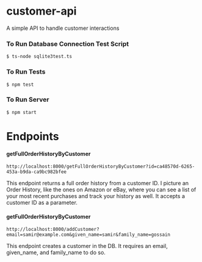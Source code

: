 # customer-api
A simple API to handle customer interactions

### To Run Database Connection Test Script
```
$ ts-node sqlite3test.ts
```

### To Run Tests
```
$ npm test
```

### To Run Server
```
$ npm start
```

# Endpoints
#### getFullOrderHistoryByCustomer
```
http://localhost:8000/getFullOrderHistoryByCustomer?id=ca48570d-6265-453a-b9da-ca9bc982bfee
```
This endpoint returns a full order history from a customer ID. I picture an Order History, like the ones on Amazon or eBay, where you can see a list of your most recent purchases and track your history as well. It accepts a customer ID as a parameter.
#### getFullOrderHistoryByCustomer
```
http://localhost:8000/addCustomer?email=samir@example.com&given_name=samir&family_name=gossain
```
This endpoint creates a customer in the DB. It requires an email, given_name, and family_name to do so.
